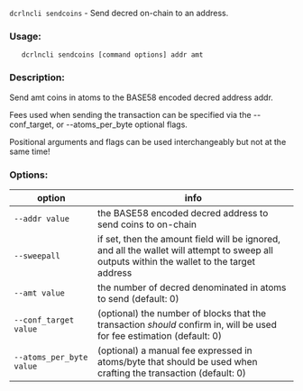 `dcrlncli sendcoins` - Send decred on-chain to an address.

### Usage:
```
   dcrlncli sendcoins [command options] addr amt
```

### Description:
   
  Send amt coins in atoms to the BASE58 encoded decred address addr.

  Fees used when sending the transaction can be specified via the --conf_target, or
  --atoms_per_byte optional flags.

  Positional arguments and flags can be used interchangeably but not at the same time!
  

### Options:
|option|info|
|--|--|
|`--addr value`|            the BASE58 encoded decred address to send coins to on-chain|
|`--sweepall`|              if set, then the amount field will be ignored, and all the wallet will attempt to sweep all outputs within the wallet to the target address|
|`--amt value`|             the number of decred denominated in atoms to send (default: 0)|
|`--conf_target value`|     (optional) the number of blocks that the transaction *should* confirm in, will be used for fee estimation (default: 0)|
|`--atoms_per_byte value`|  (optional) a manual fee expressed in atoms/byte that should be used when crafting the transaction (default: 0)|

